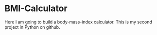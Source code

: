 # BMI-Calculator
Here I am going to build a body-mass-index calculator.
This is my second project in Python on github.
